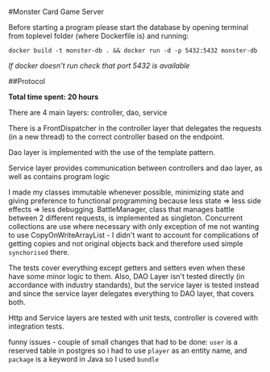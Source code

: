 #Monster Card Game Server

Before starting a program please start the database by
opening terminal from toplevel folder (where Dockerfile is) and running:

`docker build -t monster-db . && docker run -d -p 5432:5432 monster-db`

_If docker doesn't run check that port 5432 is available_

##Protocol

**Total time spent: 20 hours**

There are 4 main layers: controller, dao, service

There is a FrontDispatcher in the controller layer that delegates the requests (in a new thread) to the correct controller 
based on the endpoint.

Dao layer is implemented with the use of the template pattern.

Service layer provides communication between controllers and dao layer, as well as contains program logic

I made my classes immutable whenever possible, minimizing state and giving preference to functional programming 
because less state => less side effects => less debugging. BattleManager, class that manages battle between 2 different 
requests, is implemented as singleton. Concurrent collections are use where necessary with only exception of me not wanting 
to use CopyOnWriteArrayList - I didn't want to account for complications of getting copies and not original objects back 
and therefore used simple `synchorised` there.

The tests cover everything except getters and setters even when these have some minor logic to them.
Also, DAO Layer isn't tested directly (in accordance with industry standards), but the service layer is tested instead 
and since the service layer delegates everything to DAO layer, that covers both.

Http and Service layers are tested with unit tests, controller is covered with integration tests.

funny issues - couple of small changes that had to be done: `user` is a reserved table in postgres so i had to use `player` 
as an entity name, and `package` is a keyword in Java so I used `bundle`